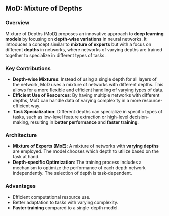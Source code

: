 ## **MoD: Mixture of Depths**

### **Overview**
Mixture of Depths (MoD) proposes an innovative approach to **deep learning models** by focusing on **depth-wise variations** in neural networks. It introduces a concept similar to **mixture of experts** but with a focus on different **depths** in networks, where networks of varying depths are trained together to specialize in different types of tasks.

### **Key Contributions**
- **Depth-wise Mixtures**: Instead of using a single depth for all layers of the network, MoD uses a mixture of networks with different depths. This allows for a more flexible and efficient handling of varying types of data.
- **Efficient Use of Resources**: By having multiple networks with different depths, MoD can handle data of varying complexity in a more resource-efficient way.
- **Task Specialization**: Different depths can specialize in specific types of tasks, such as low-level feature extraction or high-level decision-making, resulting in **better performance** and **faster training**.

### **Architecture**
- **Mixture of Experts (MoE)**: A mixture of networks with **varying depths** are employed. The model chooses which depth to utilize based on the task at hand.
- **Depth-specific Optimization**: The training process includes a mechanism to optimize the performance of each depth network independently. The selection of depth is task-dependent.

### **Advantages**
- Efficient computational resource use.
- Better adaptation to tasks with varying complexity.
- **Faster training** compared to a single-depth model.


